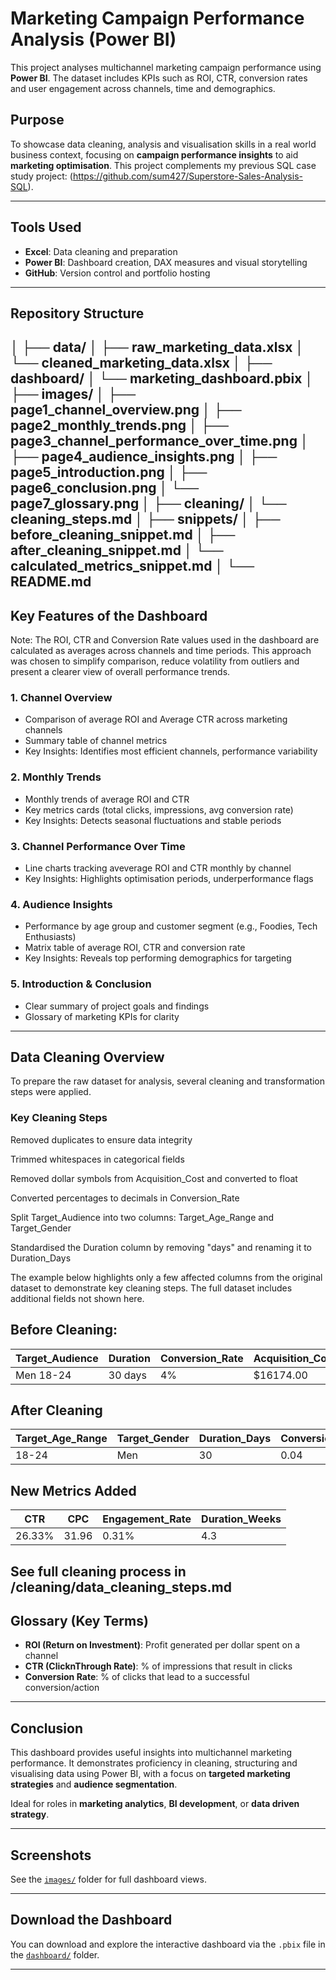 # Marketing Campaign Performance Analysis (Power BI)

This project analyses multichannel marketing campaign performance using **Power BI**. The dataset includes KPIs such as ROI, CTR, conversion rates and user engagement across channels, time and demographics.

## Purpose

To showcase data cleaning, analysis and visualisation skills in a real world business context, focusing on **campaign performance insights** to aid **marketing optimisation**. This project complements my previous SQL case study project: (https://github.com/sum427/Superstore-Sales-Analysis-SQL).

---

## Tools Used

- **Excel**: Data cleaning and preparation
- **Power BI**: Dashboard creation, DAX measures and visual storytelling
- **GitHub**: Version control and portfolio hosting

---

## Repository Structure
│
├── data/
│   ├── raw_marketing_data.xlsx
│   └── cleaned_marketing_data.xlsx
│
├── dashboard/
│   └── marketing_dashboard.pbix
│
├── images/
│   ├── page1_channel_overview.png
│   ├── page2_monthly_trends.png
│   ├── page3_channel_performance_over_time.png
│   ├── page4_audience_insights.png
│   ├── page5_introduction.png
│   ├── page6_conclusion.png
│   └── page7_glossary.png
│
├── cleaning/
│   └── cleaning_steps.md
│
├── snippets/
│   ├── before_cleaning_snippet.md
│   ├── after_cleaning_snippet.md
│   └── calculated_metrics_snippet.md
│
└── README.md
---

## Key Features of the Dashboard

Note: The ROI, CTR and Conversion Rate values used in the dashboard are calculated as averages across channels and time periods. This approach was chosen to simplify comparison, reduce volatility from outliers and present a clearer view of overall performance trends.

###  1. Channel Overview  
- Comparison of average ROI and Average CTR across marketing channels  
- Summary table of channel metrics  
- Key Insights: Identifies most efficient channels, performance variability  

### 2. Monthly Trends  
- Monthly trends of average ROI and CTR  
- Key metrics cards (total clicks, impressions, avg conversion rate)  
- Key Insights: Detects seasonal fluctuations and stable periods

### 3. Channel Performance Over Time  
- Line charts tracking aveverage ROI and CTR monthly by channel  
- Key Insights: Highlights optimisation periods, underperformance flags

### 4. Audience Insights  
- Performance by age group and customer segment (e.g., Foodies, Tech Enthusiasts)  
- Matrix table of average ROI, CTR and conversion rate  
- Key Insights: Reveals top performing demographics for targeting

### 5. Introduction & Conclusion  
- Clear summary of project goals and findings  
- Glossary of marketing KPIs for clarity

---
## Data Cleaning Overview
To prepare the raw dataset for analysis, several cleaning and transformation steps were applied.

### Key Cleaning Steps
Removed duplicates to ensure data integrity

Trimmed whitespaces in categorical fields

Removed dollar symbols from Acquisition_Cost and converted to float

Converted percentages to decimals in Conversion_Rate

Split Target_Audience into two columns: Target_Age_Range and Target_Gender

Standardised the Duration column by removing "days" and renaming it to Duration_Days

The example below highlights only a few affected columns from the original dataset to demonstrate key cleaning steps. The full dataset includes additional fields not shown here.

## Before Cleaning:
| Target_Audience | Duration     | Conversion_Rate  | Acquisition_Cost |
|-----------------|--------------|------------------|------------------|
| Men 18-24       | 30 days      | 4%               | $16174.00        |

## After Cleaning
| Target_Age_Range | Target_Gender | Duration_Days | Conversion_Rate | Acquisition_Cost |
|------------------|---------------|---------------|-----------------|------------------|
| 18-24            | Men           | 30            | 0.04            | 16174            |

## New Metrics Added
| CTR   | CPC  | Engagement_Rate | Duration_Weeks |
|-------|------|-----------------|----------------|
| 26.33%|31.96 | 0.31%           | 4.3            |

See full cleaning process in /cleaning/data_cleaning_steps.md
---

## Glossary (Key Terms)

- **ROI (Return on Investment)**: Profit generated per dollar spent on a channel  
- **CTR (ClicknThrough Rate)**: % of impressions that result in clicks  
- **Conversion Rate**: % of clicks that lead to a successful conversion/action  

---

## Conclusion

This dashboard provides useful insights into multichannel marketing performance. It demonstrates proficiency in cleaning, structuring and visualising data using Power BI, with a focus on **targeted marketing strategies** and **audience segmentation**.  

Ideal for roles in **marketing analytics**, **BI development**, or **data driven strategy**.

---

##  Screenshots

See the [`images/`](./images/) folder for full dashboard views.

---

## Download the Dashboard

You can download and explore the interactive dashboard via the `.pbix` file in the [`dashboard/`](./dashboard/) folder.

---

